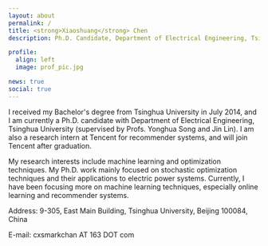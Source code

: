 ```yaml
---
layout: about
permalink: /
title: <strong>Xiaoshuang</strong> Chen
description: Ph.D. Candidate, Department of Electrical Engineering, Tsinghua University.

profile:
  align: left
  image: prof_pic.jpg

news: true
social: true
---
```


I received my Bachelor's degree from Tsinghua University in July 2014, and I am currently a Ph.D. candidate with Department of Electrical Engineering, Tsinghua University (supervised by Profs. Yonghua Song and Jin Lin).  I am also a research intern at Tencent for recommender systems, and will join Tencent after graduation.

My research interests include machine learning and optimization techniques. My Ph.D. work mainly focused on stochastic optimization techniques and their applications to electric power systems. Currently, I have been focusing more on machine learning techniques, especially online learning and recommender systems.

Address: 9-305, East Main Building, Tsinghua University, Beijing 100084, China

E-mail: cxsmarkchan AT 163 DOT com


